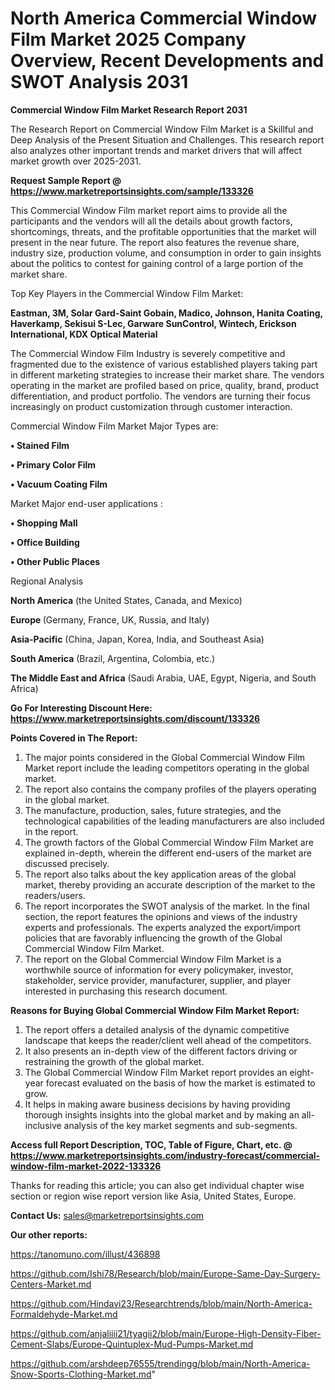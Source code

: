 # North America Commercial Window Film Market 2025 Company Overview, Recent Developments and SWOT Analysis 2031

<strong>Commercial Window Film Market Research Report 2031</strong>

The Research Report on Commercial Window Film Market is a Skillful and Deep Analysis of the Present Situation and Challenges. This research report also analyzes other important trends and market drivers that will affect market growth over 2025-2031.

<strong>Request Sample Report @ <a href=https://www.marketreportsinsights.com/sample/133326>https://www.marketreportsinsights.com/sample/133326</a></strong>

This Commercial Window Film market report aims to provide all the participants and the vendors will all the details about growth factors, shortcomings, threats, and the profitable opportunities that the market will present in the near future. The report also features the revenue share, industry size, production volume, and consumption in order to gain insights about the politics to contest for gaining control of a large portion of the market share.

Top Key Players in the Commercial Window Film Market:

<strong>Eastman, 3M, Solar Gard-Saint Gobain, Madico, Johnson, Hanita Coating, Haverkamp, Sekisui S-Lec, Garware SunControl, Wintech, Erickson International, KDX Optical Material</strong>

The Commercial Window Film Industry is severely competitive and fragmented due to the existence of various established players taking part in different marketing strategies to increase their market share. The vendors operating in the market are profiled based on price, quality, brand, product differentiation, and product portfolio. The vendors are turning their focus increasingly on product customization through customer interaction.

Commercial Window Film Market Major Types are:

<strong>• Stained Film

• Primary Color Film

• Vacuum Coating Film</strong>

Market Major end-user applications :

<strong>• Shopping Mall

• Office Building

• Other Public Places</strong>

Regional Analysis

</u><strong><b>North America</b></strong> (the United States, Canada, and Mexico)

<strong><b>Europe </b></strong>(Germany, France, UK, Russia, and Italy)

<strong><b>Asia-Pacific</b></strong> (China, Japan, Korea, India, and Southeast Asia)

<strong><b>South America</b></strong> (Brazil, Argentina, Colombia, etc.)

<strong><b>The Middle East and Africa</b></strong> (Saudi Arabia, UAE, Egypt, Nigeria, and South Africa)

<strong>Go For Interesting Discount Here: <a href=https://www.marketreportsinsights.com/discount/133326>https://www.marketreportsinsights.com/discount/133326</a></strong>

<strong>Points Covered in The Report:</strong>
<ol>
  <li>The major points considered in the Global Commercial Window Film Market report include the leading competitors operating in the global market.</li>
  <li>The report also contains the company profiles of the players operating in the global market.</li>
  <li>The manufacture, production, sales, future strategies, and the technological capabilities of the leading manufacturers are also included in the report.</li>
  <li>The growth factors of the Global Commercial Window Film Market are explained in-depth, wherein the different end-users of the market are discussed precisely.</li>
  <li>The report also talks about the key application areas of the global market, thereby providing an accurate description of the market to the readers/users.</li>
  <li>The report incorporates the SWOT analysis of the market. In the final section, the report features the opinions and views of the industry experts and professionals. The experts analyzed the export/import policies that are favorably influencing the growth of the Global Commercial Window Film Market.</li>
  <li>The report on the Global Commercial Window Film Market is a worthwhile source of information for every policymaker, investor, stakeholder, service provider, manufacturer, supplier, and player interested in purchasing this research document.</li>
</ol>
<strong>Reasons for Buying Global Commercial Window Film Market Report:</strong>

<ol>
  <li>The report offers a detailed analysis of the dynamic competitive landscape that keeps the reader/client well ahead of the competitors.</li>
  <li>It also presents an in-depth view of the different factors driving or restraining the growth of the global market.</li>
  <li>The Global Commercial Window Film Market report provides an eight-year forecast evaluated on the basis of how the market is estimated to grow.</li>
  <li>It helps in making aware business decisions by having providing thorough insights insights into the global market and by making an all-inclusive analysis of the key market segments and sub-segments.</li>
</ol>
<strong>Access full Report Description, TOC, Table of Figure, Chart, etc. @ <a href=https://www.marketreportsinsights.com/industry-forecast/commercial-window-film-market-2022-133326>https://www.marketreportsinsights.com/industry-forecast/commercial-window-film-market-2022-133326</a></strong>


Thanks for reading this article; you can also get individual chapter wise section or region wise report version like Asia, United States, Europe.

<strong>Contact Us:</strong>
sales@marketreportsinsights.com

<strong>Our other reports:</strong>

<a href=https://tanomuno.com/illust/436898>https://tanomuno.com/illust/436898</a>

<a href=https://github.com/Ishi78/Research/blob/main/Europe-Same-Day-Surgery-Centers-Market.md>https://github.com/Ishi78/Research/blob/main/Europe-Same-Day-Surgery-Centers-Market.md</a>

<a href=https://github.com/Hindavi23/Researchtrends/blob/main/North-America-Formaldehyde-Market.md>https://github.com/Hindavi23/Researchtrends/blob/main/North-America-Formaldehyde-Market.md</a>

<a href=https://github.com/anjaliiii21/tyagii2/blob/main/Europe-High-Density-Fiber-Cement-Slabs/Europe-Quintuplex-Mud-Pumps-Market.md>https://github.com/anjaliiii21/tyagii2/blob/main/Europe-High-Density-Fiber-Cement-Slabs/Europe-Quintuplex-Mud-Pumps-Market.md</a>

<a href=https://github.com/arshdeep76555/trendingg/blob/main/North-America-Snow-Sports-Clothing-Market.md>https://github.com/arshdeep76555/trendingg/blob/main/North-America-Snow-Sports-Clothing-Market.md</a>"
